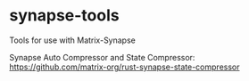 # synapse-tools
Tools for use with Matrix-Synapse

Synapse Auto Compressor and State Compressor:
https://github.com/matrix-org/rust-synapse-state-compressor
